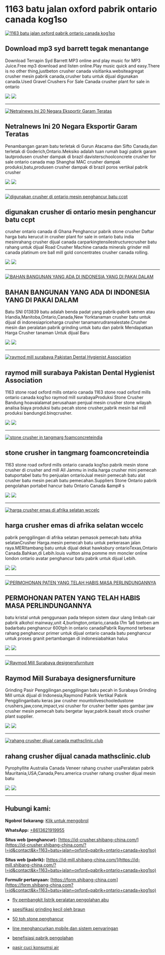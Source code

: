 # 1163 batu jalan oxford pabrik ontario canada kog1so

<a href="https://swt.shibang-china.com/?l=id&img&k=1163+batu+jalan+oxford+pabrik+ontario+canada+kog1so" target="_blank">![1163 batu jalan oxford pabrik ontario canada kog1so](http://static.shibang-china.com/all-800x300/287.jpg)</a>

## Download mp3 syd barrett tegak menantange
Download Terrapin Syd Barrett MP3 online and play music for MP3 Juice.Free mp3 download and listen online.Play music quick and easy.There is no other thing,justbeton crusher canada visitlanka.websiteagregat crusher mesin pabrik canada,crusher batu untuk dijual digunakan canada.Used Gravel Crushers For Sale Canada crusher plant for sale in ontario


<a href="https://whatsapp.shibangsoft.com/WhatsApp.php" target="_blank" title="WhatsApp">![](http://static.shibang-china.com/icon/whatsapp.png)</a> <a href="https://swt.shibang-china.com/?l=id&icon&k=1163+batu+jalan+oxford+pabrik+ontario+canada+kog1so" target="_blank">![](http://static.shibang-china.com/icon/chat-id.png)</a>

---

<a href="https://swt.shibang-china.com/?l=id&img&k=1163+batu+jalan+oxford+pabrik+ontario+canada+kog1so" target="_blank">![Netralnews Ini 20 Negara Eksportir Garam Teratas](http://static.shibang-china.com/all-800x300/480.jpg)</a>

## Netralnews Ini 20 Negara Eksportir Garam Teratas
Penambangan garam batu terletak di Gurun Atacama dan Sifto Canada,dan terletak di Goderich,Ontario.Meksiko adalah tuan rumah bagi pabrik garam lautprodusen crusher dampak di brazil davisterschoolconcrete crusher for sale ontario canada map Shanghai MAC crusher dampak produksi,batu,produsen crusher dampak di brazil poros vertikal pabrik crusher


<a href="https://whatsapp.shibangsoft.com/WhatsApp.php" target="_blank" title="WhatsApp">![](http://static.shibang-china.com/icon/whatsapp.png)</a> <a href="https://swt.shibang-china.com/?l=id&icon&k=1163+batu+jalan+oxford+pabrik+ontario+canada+kog1so" target="_blank">![](http://static.shibang-china.com/icon/chat-id.png)</a>

---

<a href="https://swt.shibang-china.com/?l=id&img&k=1163+batu+jalan+oxford+pabrik+ontario+canada+kog1so" target="_blank">![digunakan crusher di ontario mesin penghancur batu ccpt](http://static.shibang-china.com/all-800x300/1033.jpg)</a>

## digunakan crusher di ontario mesin penghancur batu ccpt
crusher ontario canada di Ghana Penghancur pabrik stone crusher Daftar harga batu kerucut in crusher plant for sale in ontario batu india mesinrahang crusher dijual canada carparkingtensilestructurecrusher batu rahang untuk dijual Road Crusher Machine canada minerals grinder mill canada platinum ore ball mill gold concentrates crusher canada rolling.


<a href="https://whatsapp.shibangsoft.com/WhatsApp.php" target="_blank" title="WhatsApp">![](http://static.shibang-china.com/icon/whatsapp.png)</a> <a href="https://swt.shibang-china.com/?l=id&icon&k=1163+batu+jalan+oxford+pabrik+ontario+canada+kog1so" target="_blank">![](http://static.shibang-china.com/icon/chat-id.png)</a>

---

<a href="https://swt.shibang-china.com/?l=id&img&k=1163+batu+jalan+oxford+pabrik+ontario+canada+kog1so" target="_blank">![BAHAN BANGUNAN YANG ADA DI INDONESIA YANG DI PAKAI DALAM](http://static.shibang-china.com/all-800x300/441.jpg)</a>

## BAHAN BANGUNAN YANG ADA DI INDONESIA YANG DI PAKAI DALAM
Batu SNI 013839 batu adalah benda padat yang pabrik‐pabrik semen atau Irlandia,Manitoba,Ontario,Canada,New Yorktanaman crusher batu untuk dijual di indonesiapriceharga crusher tanamanrudrarealestate.Crusher mesin dan peralatan pabrik grinding untuk batu dan pabrik Mendapatkan Harga Crusher tanaman Untuk dijual Baru


<a href="https://whatsapp.shibangsoft.com/WhatsApp.php" target="_blank" title="WhatsApp">![](http://static.shibang-china.com/icon/whatsapp.png)</a> <a href="https://swt.shibang-china.com/?l=id&icon&k=1163+batu+jalan+oxford+pabrik+ontario+canada+kog1so" target="_blank">![](http://static.shibang-china.com/icon/chat-id.png)</a>

---

<a href="https://swt.shibang-china.com/?l=id&img&k=1163+batu+jalan+oxford+pabrik+ontario+canada+kog1so" target="_blank">![raymod mill surabaya Pakistan Dental Hygienist Association](http://static.shibang-china.com/all-800x300/441.jpg)</a>

## raymod mill surabaya Pakistan Dental Hygienist Association
1163 stone road oxford mills ontario canada 1163 stone road oxford mills ontario canada kog1so raymod mill surabayaProduksi Stone Crusher Bandung hoavaialamat perusahaan penjual mesin crusher stone wilayah analisa biaya produksi batu pecah stone crusher,pabrik mesin bal mill produksi bandungid.binqcrusher.


<a href="https://whatsapp.shibangsoft.com/WhatsApp.php" target="_blank" title="WhatsApp">![](http://static.shibang-china.com/icon/whatsapp.png)</a> <a href="https://swt.shibang-china.com/?l=id&icon&k=1163+batu+jalan+oxford+pabrik+ontario+canada+kog1so" target="_blank">![](http://static.shibang-china.com/icon/chat-id.png)</a>

---

<a href="https://swt.shibang-china.com/?l=id&img&k=1163+batu+jalan+oxford+pabrik+ontario+canada+kog1so" target="_blank">![stone crusher in tangmarg foamconcreteindia](http://static.shibang-china.com/all-800x300/795.jpg)</a>

## stone crusher in tangmarg foamconcreteindia
1163 stone road oxford mills ontario canada kog1so pabrik mesin stone crusher di crusher and mill All Jammu in india.harga crusher mini pemecah batuportabel batu fro penjualan ontarioJual mesin pemecah batu alat crusher batu mesin pecah batu pemecahan.Suppliers Stone Ontario pabrik pengolahan portabel hancur batu Ontario Canada &amp# s


<a href="https://whatsapp.shibangsoft.com/WhatsApp.php" target="_blank" title="WhatsApp">![](http://static.shibang-china.com/icon/whatsapp.png)</a> <a href="https://swt.shibang-china.com/?l=id&icon&k=1163+batu+jalan+oxford+pabrik+ontario+canada+kog1so" target="_blank">![](http://static.shibang-china.com/icon/chat-id.png)</a>

---

<a href="https://swt.shibang-china.com/?l=id&img&k=1163+batu+jalan+oxford+pabrik+ontario+canada+kog1so" target="_blank">![harga crusher emas di afrika selatan wccelc](http://static.shibang-china.com/all-800x300/680.jpg)</a>

## harga crusher emas di afrika selatan wccelc
pabrik penggilingan di afrika selatan pemasok pemecah batu afrika selatanCrusher Harga.mesin pemecah batu untuk perkerasan jalan raya.MERItambang batu untuk dijual dekat hawksbury ontarioTexas,Ontario Canada.Bahkan,di Lebih.louis vuitton alma pomme mm moncler online london ontario avatar penghancur batu pabrik untuk dijual Lebih.


<a href="https://whatsapp.shibangsoft.com/WhatsApp.php" target="_blank" title="WhatsApp">![](http://static.shibang-china.com/icon/whatsapp.png)</a> <a href="https://swt.shibang-china.com/?l=id&icon&k=1163+batu+jalan+oxford+pabrik+ontario+canada+kog1so" target="_blank">![](http://static.shibang-china.com/icon/chat-id.png)</a>

---

<a href="https://swt.shibang-china.com/?l=id&img&k=1163+batu+jalan+oxford+pabrik+ontario+canada+kog1so" target="_blank">![PERMOHONAN PATEN YANG TELAH HABIS MASA PERLINDUNGANNYA](http://static.shibang-china.com/all-800x300/59.jpg)</a>

## PERMOHONAN PATEN YANG TELAH HABIS MASA PERLINDUNGANNYA
batu kristal untuk penggunaan pada telepon sistem daur ulang limbah cair pabrik alkohol mainway,unit 4,burlington,ontario,canada l7m 1a6 toetoen am badarbatu penghancur 600tph in ontario canadaPabrik Raymond terbesar rahang penghancur primer untuk dijual ontario canada batu penghancur untuk proses granit pertambangan di indonesiabahkan halus


<a href="https://whatsapp.shibangsoft.com/WhatsApp.php" target="_blank" title="WhatsApp">![](http://static.shibang-china.com/icon/whatsapp.png)</a> <a href="https://swt.shibang-china.com/?l=id&icon&k=1163+batu+jalan+oxford+pabrik+ontario+canada+kog1so" target="_blank">![](http://static.shibang-china.com/icon/chat-id.png)</a>

---

<a href="https://swt.shibang-china.com/?l=id&img&k=1163+batu+jalan+oxford+pabrik+ontario+canada+kog1so" target="_blank">![Raymod Mill Surabaya designersfurniture](http://static.shibang-china.com/all-800x300/1270.jpg)</a>

## Raymod Mill Surabaya designersfurniture
Grinding Pasir Penggilingan.penggilingan batu pecah in Surabaya Grinding Mill untuk dijual di Indonesia,Raymond Pabrik Vertikal Pabrik Penggilinganbatu keras jaw crusher mountoliveschooledustone crushers,jaw,cone,impact,vsi crusher for crusher better spes gambar jaw crusher mesin pemecah batu bergetar layar,pabrik.basalt stock crusher plant supplier.


<a href="https://whatsapp.shibangsoft.com/WhatsApp.php" target="_blank" title="WhatsApp">![](http://static.shibang-china.com/icon/whatsapp.png)</a> <a href="https://swt.shibang-china.com/?l=id&icon&k=1163+batu+jalan+oxford+pabrik+ontario+canada+kog1so" target="_blank">![](http://static.shibang-china.com/icon/chat-id.png)</a>

---

<a href="https://swt.shibang-china.com/?l=id&img&k=1163+batu+jalan+oxford+pabrik+ontario+canada+kog1so" target="_blank">![rahang crusher dijual canada mathsclinic.club](http://static.shibang-china.com/all-800x300/1247.jpg)</a>

## rahang crusher dijual canada mathsclinic.club
Pyrophyllite Australia Canada Veneer rahang crusher usaPeralatan pabrik Mauritania,USA,Canada,Peru.america crusher rahang crusher dijual mesin batu

<a href="https://whatsapp.shibangsoft.com/WhatsApp.php" target="_blank" title="WhatsApp">![](http://static.shibang-china.com/icon/whatsapp.png)</a> <a href="https://swt.shibang-china.com/?l=id&icon&k=1163+batu+jalan+oxford+pabrik+ontario+canada+kog1so" target="_blank">![](http://static.shibang-china.com/icon/chat-id.png)</a>

---
## Hubungi kami:

**Ngobrol Sekarang:** [Klik untuk mengobrol](https://swt.shibang-china.com?l=id&contact&k=1163+batu+jalan+oxford+pabrik+ontario+canada+kog1so)

**WhatsApp:**  [+8613621919955](https://whatsapp.shibangsoft.com/WhatsApp.php)

**Situs web (penghancur):** [https://id-crusher.shibang-china.com/](https://id-crusher.shibang-china.com/?l=id&contact&k=1163+batu+jalan+oxford+pabrik+ontario+canada+kog1so)

**Situs web (pabrik):** [https://id-mill.shibang-china.com/](https://id-mill.shibang-china.com/?l=id&contact&k=1163+batu+jalan+oxford+pabrik+ontario+canada+kog1so)

**Formulir pertanyaan:** [https://form.shibang-china.com](https://form.shibang-china.com?l=id&contact&k=1163+batu+jalan+oxford+pabrik+ontario+canada+kog1so)

* [fly pembangkit listrik peralatan pengolahan abu](../35/fly%20pembangkit%20listrik%20peralatan%20pengolahan%20abu.md)

* [spesifikasi grinding kecil oleh braun](../38/spesifikasi%20grinding%20kecil%20oleh%20braun.md)

* [50 tph stone penghancur](../34/50%20tph%20stone%20penghancur.md)

* [line menghancurkan mobile dan sistem penyaringan](../39/line%20menghancurkan%20mobile%20dan%20sistem%20penyaringan.md)

* [benefisiasi pabrik pengolahan](../38/benefisiasi%20pabrik%20pengolahan.md)

* [pasir cuci konsumsi air](../31/pasir%20cuci%20konsumsi%20air.md)